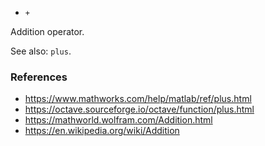 * `+`

Addition operator.

See also: `plus`.

### References

* https://www.mathworks.com/help/matlab/ref/plus.html
* https://octave.sourceforge.io/octave/function/plus.html
* https://mathworld.wolfram.com/Addition.html
* https://en.wikipedia.org/wiki/Addition

